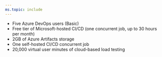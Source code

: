 ```yaml
---
ms.topic: include
---
```


- Five Azure DevOps users (Basic)
- Free tier of Microsoft-hosted CI/CD (one concurrent job, up to 30 hours per month)
- 2GB of Azure Artifacts storage
- One self-hosted CI/CD concurrent job
- 20,000 virtual user minutes of cloud-based load testing
